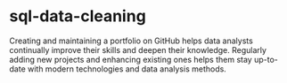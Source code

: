 # sql-data-cleaning
Creating and maintaining a portfolio on GitHub helps data analysts continually improve their skills and deepen their knowledge. Regularly adding new projects and enhancing existing ones helps them stay up-to-date with modern technologies and data analysis methods.
